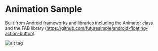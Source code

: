 # Animation Sample
Built from Android frameworks and libraries including the Animator class and the FAB library (https://github.com/futuresimple/android-floating-action-button).

![alt tag](https://media.giphy.com/media/3og0IuuXfZC7qYJkwo/giphy.gif)
